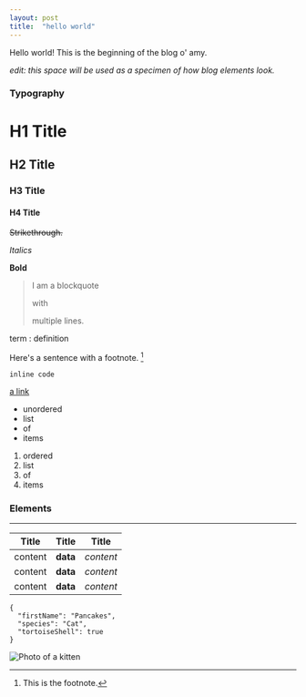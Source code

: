 ```yaml
---
layout: post
title:  "hello world"
---
```


<p>Hello world! This is the beginning of the blog o' amy.</p>

_edit: this space will be used as a specimen of how blog elements look._

### Typography

# H1 Title
## H2 Title
### H3 Title
#### H4 Title

~~Strikethrough.~~

_Italics_

**Bold**

> I am a blockquote
>
> with
>
> multiple lines.

term
: definition

Here's a sentence with a footnote. [^1]

[^1]: This is the footnote. 

`inline code`

[a link](https://amychurchwell.com)

- unordered
- list
- of
- items

1. ordered
2. list
3. of
4. items

### Elements

---

| Title | Title | Title |
|---|---|---|
|content| **data** | _content_ |
|content| **data** | _content_ |
|content| **data** | _content_ |

```
{
  "firstName": "Pancakes",
  "species": "Cat",
  "tortoiseShell": true
}
``` 

![Photo of a kitten](https://placekitten.com/800/400)